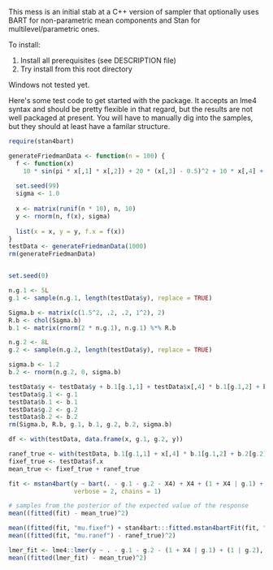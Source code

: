 This mess is an initial stab at a C++ version of sampler that optionally uses BART for non-parametric mean components and Stan for multilevel/parametric ones.

To install:
  1. Install all prerequisites (see DESCRIPTION file)
  2. Try install from this root directory

Windows not tested yet.

Here's some test code to get started with the package. It accepts an lme4 syntax and should be pretty flexible in that regard, but the results are not well packaged at present. You will have to manually dig into the samples, but they should at least have a familar structure.

```R
require(stan4bart)

generateFriedmanData <- function(n = 100) {
  f <- function(x)
    10 * sin(pi * x[,1] * x[,2]) + 20 * (x[,3] - 0.5)^2 + 10 * x[,4] + 5 * x[,5]
  
  set.seed(99)
  sigma <- 1.0
  
  x <- matrix(runif(n * 10), n, 10)
  y <- rnorm(n, f(x), sigma)
  
  list(x = x, y = y, f.x = f(x))
}
testData <- generateFriedmanData(1000)
rm(generateFriedmanData)


set.seed(0)

n.g.1 <- 5L
g.1 <- sample(n.g.1, length(testData$y), replace = TRUE)

Sigma.b <- matrix(c(1.5^2, .2, .2, 1^2), 2)
R.b <- chol(Sigma.b)
b.1 <- matrix(rnorm(2 * n.g.1), n.g.1) %*% R.b

n.g.2 <- 8L
g.2 <- sample(n.g.2, length(testData$y), replace = TRUE)

sigma.b <- 1.2
b.2 <- rnorm(n.g.2, 0, sigma.b)

testData$y <- testData$y + b.1[g.1,1] + testData$x[,4] * b.1[g.1,2] + b.2[g.2]
testData$g.1 <- g.1
testData$b.1 <- b.1
testData$g.2 <- g.2
testData$b.2 <- b.2
rm(Sigma.b, R.b, g.1, b.1, g.2, b.2, sigma.b)

df <- with(testData, data.frame(x, g.1, g.2, y))

ranef_true <- with(testData, b.1[g.1,1] + x[,4] * b.1[g.1,2] + b.2[g.2])
fixef_true <- testData$f.x
mean_true <- fixef_true + ranef_true

fit <- mstan4bart(y ~ bart(. - g.1 - g.2 - X4) + X4 + (1 + X4 | g.1) + (1 | g.2), df,
                  verbose = 2, chains = 1)

# samples from the posterior of the expected value of the response
mean((fitted(fit) - mean_true)^2)

mean((fitted(fit, "mu.fixef") + stan4bart:::fitted.mstan4bartFit(fit, "bart") - fixef_true)^2)
mean((fitted(fit, "mu.ranef") - ranef_true)^2)

lmer_fit <- lme4::lmer(y ~ . - g.1 - g.2 - (1 + X4 | g.1) + (1 | g.2), df)
mean((fitted(lmer_fit) - mean_true)^2)
```
